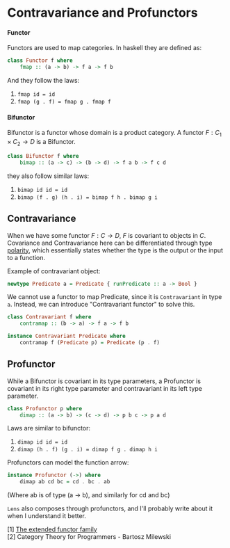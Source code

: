 # Contravariance and Profunctors


#### Functor

Functors are used to map categories. In haskell they are defined as:

```haskell
class Functor f where
    fmap :: (a -> b) -> f a -> f b

```

And they follow the laws:  
1. `fmap id = id`
2. `fmap (g . f) = fmap g . fmap f`

#### Bifunctor

Bifunctor is a functor whose domain is a product category. A functor $F: C_1 \times C_2 \rightarrow D$ is a Bifunctor.

```haskell
class Bifunctor f where
    bimap :: (a -> c) -> (b -> d) -> f a b -> f c d
```

they also follow similar laws:  
1. `bimap id id = id`
2. `bimap (f . g) (h . i) = bimap f h . bimap g i`


## Contravariance

When we have some functor $F: C \rightarrow D$, $F$ is covariant to objects in $C$. Covariance and Contravariance here can be differentiated through type [polarity](https://ncatlab.org/nlab/show/polarity+in+type+theory), which essentially states whether the type is the output or the input to a function.

Example of contravariant object:  

```haskell
newtype Predicate a = Predicate { runPredicate :: a -> Bool }
```

We cannot use a functor to map Predicate, since it is `Contravariant` in type `a`. Instead, we can introduce "Contravariant functor" to solve this.

```haskell
class Contravariant f where
    contramap :: (b -> a) -> f a -> f b

instance Contravariant Predicate where
    contramap f (Predicate p) = Predicate (p . f)
```

## Profunctor

While a Bifunctor is covariant in its type parameters, a Profunctor is covariant in its right type parameter and contravariant in its left type parameter.

```haskell
class Profunctor p where
    dimap :: (a -> b) -> (c -> d) -> p b c -> p a d

```

Laws are similar to bifunctor:  
1. `dimap id id = id`
2. `dimap (h . f) (g . i) = dimap f g . dimap h i`

Profunctors can model the function arrow:

```haskell
instance Profunctor (->) where
    dimap ab cd bc = cd . bc . ab

```  
(Where ab is of type (a -> b), and similarly for cd and bc)

`Lens` also composes through profunctors, and I'll probably write about it when I understand it better.

[1] [The extended functor family](https://youtu.be/JZPXzJ5tp9w)  
[2] Category Theory for Programmers - Bartosz Milewski
